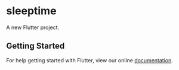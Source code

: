 # sleeptime

A new Flutter project.

## Getting Started

For help getting started with Flutter, view our online
[documentation](https://flutter.io/).
